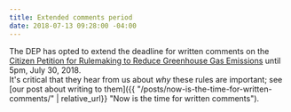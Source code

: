 ```yaml
---
title: Extended comments period
date: 2018-07-13 09:28:00 -04:00
---
```


The DEP has opted to extend the deadline for written comments on the [Citizen Petition for Rulemaking to Reduce Greenhouse Gas Emissions](https://www.maine.gov/dep/rules/index.html#794983 "Maine D.E.P.") until 5pm, July 30, 2018.  
It's critical that they hear from us about *why* these rules are important; see [our post about writing to them]({{ "/posts/now-is-the-time-for-written-comments/" | relative_url}} "Now is the time for written comments"). 